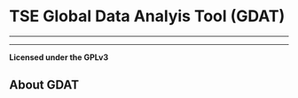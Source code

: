 # TSE Global Data Analyis Tool (GDAT)
----------------------------------
----------------------------------
**Licensed under the GPLv3**


## About GDAT
